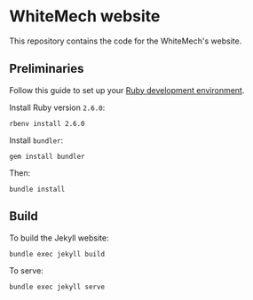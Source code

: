 # WhiteMech website

This repository contains the code for the WhiteMech's website.

## Preliminaries

Follow this guide to set up your [Ruby development environment](https://cloud.google.com/ruby/docs/setup#linux-instructions).

Install Ruby version `2.6.0`:
```
rbenv install 2.6.0
```

Install `bundler`:

```
gem install bundler
```

Then:

```
bundle install

```

## Build

To build the Jekyll website:

```
bundle exec jekyll build
```

To serve:

```
bundle exec jekyll serve
```

